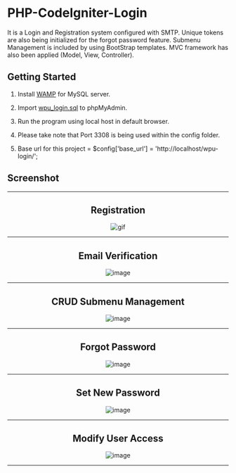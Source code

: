 # PHP-CodeIgniter-Login
It is a Login and Registration system configured with SMTP. Unique tokens are also being initialized for the forgot password feature. Submenu Management is included by using BootStrap templates. MVC framework has also been applied (Model, View, Controller).

## Getting Started
1. Install  [WAMP](https://www.wampserver.com/en/download-wampserver-64bits/) for MySQL server.

2. Import  [wpu_login.sql](/PHP-CodeIgniter-Login/wpu-login/sql/wpu_login.sql) to phpMyAdmin. 

3. Run the program using local host in default browser.

4. Please take note that Port 3308 is being used within the config folder.

5. Base url for this project = $config['base_url'] = 'http://localhost/wpu-login/';

## Screenshot 

-----

<div align="center">
  <h2>Registration</h2>
<img src="images/register.gif" alt="gif">
</div>

-----

<div align="center">
  <h2>Email Verification</h2>
<img src="images/login.PNG" alt="image">
</div>

-----

<div align="center">
  <h2>CRUD Submenu Management</h2>
<img src="images/user.PNG" alt="image">
</div>

-----

<div align="center">
  <h2>Forgot Password</h2>
<img src="images/menu.PNG" alt="image">
</div>

-----

<div align="center">
  <h2>Set New Password</h2>
<img src="images/cart.PNG" alt="image">
</div>

-----

<div align="center">
  <h2>Modify User Access</h2>
<img src="images/scheckout.PNG" alt="image">
</div>

-----



